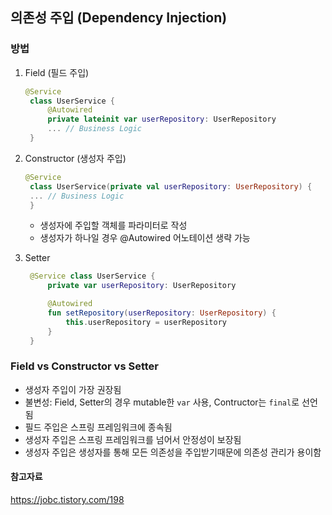 ## 의존성 주입 (Dependency Injection)

### 방법

1. Field (필드 주입)
   ```kt
   @Service
    class UserService {
        @Autowired
        private lateinit var userRepository: UserRepository
        ... // Business Logic
    }
   ```
2. Constructor (생성자 주입)

   ```kt
   @Service
    class UserService(private val userRepository: UserRepository) {
    ... // Business Logic
    }
   ```

   - 생성자에 주입할 객체를 파라미터로 작성
   - 생성자가 하나일 경우 @Autowired 어노테이션 생략 가능

3. Setter

   ```kt
    @Service class UserService {
        private var userRepository: UserRepository

        @Autowired
        fun setRepository(userRepository: UserRepository) {
            this.userRepository = userRepository
        }
    }
   ```

### Field vs Constructor vs Setter

- 생성자 주입이 가장 권장됨
- 불변성: Field, Setter의 경우 mutable한 `var` 사용, Contructor는 `final`로 선언됨
- 필드 주입은 스프링 프레임워크에 종속됨
- 생성자 주입은 스프링 프레임워크를 넘어서 안정성이 보장됨
- 생성자 주입은 생성자를 통해 모든 의존성을 주입받기때문에 의존성 관리가 용이함

#### 참고자료

https://jobc.tistory.com/198
